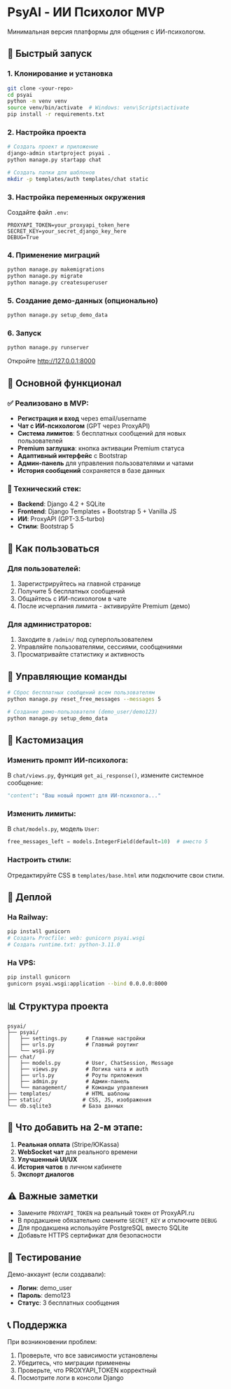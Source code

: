 # PsyAI - ИИ Психолог MVP

Минимальная версия платформы для общения с ИИ-психологом.

## 🚀 Быстрый запуск

### 1. Клонирование и установка
```bash
git clone <your-repo>
cd psyai
python -m venv venv
source venv/bin/activate  # Windows: venv\Scripts\activate
pip install -r requirements.txt
```

### 2. Настройка проекта
```bash
# Создать проект и приложение
django-admin startproject psyai .
python manage.py startapp chat

# Создать папки для шаблонов
mkdir -p templates/auth templates/chat static
```

### 3. Настройка переменных окружения
Создайте файл `.env`:
```
PROXYAPI_TOKEN=your_proxyapi_token_here
SECRET_KEY=your_secret_django_key_here
DEBUG=True
```

### 4. Применение миграций
```bash
python manage.py makemigrations
python manage.py migrate
python manage.py createsuperuser
```

### 5. Создание демо-данных (опционально)
```bash
python manage.py setup_demo_data
```

### 6. Запуск
```bash
python manage.py runserver
```

Откройте http://127.0.0.1:8000

## 🎯 Основной функционал

### ✅ Реализовано в MVP:
- **Регистрация и вход** через email/username
- **Чат с ИИ-психологом** (GPT через ProxyAPI)
- **Система лимитов**: 5 бесплатных сообщений для новых пользователей
- **Premium заглушка**: кнопка активации Premium статуса
- **Адаптивный интерфейс** с Bootstrap
- **Админ-панель** для управления пользователями и чатами
- **История сообщений** сохраняется в базе данных

### 🔧 Технический стек:
- **Backend**: Django 4.2 + SQLite
- **Frontend**: Django Templates + Bootstrap 5 + Vanilla JS
- **ИИ**: ProxyAPI (GPT-3.5-turbo)
- **Стили**: Bootstrap 5

## 📝 Как пользоваться

### Для пользователей:
1. Зарегистрируйтесь на главной странице
2. Получите 5 бесплатных сообщений
3. Общайтесь с ИИ-психологом в чате
4. После исчерпания лимита - активируйте Premium (демо)

### Для администраторов:
1. Заходите в `/admin/` под суперпользователем
2. Управляйте пользователями, сессиями, сообщениями
3. Просматривайте статистику и активность

## 🔧 Управляющие команды

```bash
# Сброс бесплатных сообщений всем пользователям
python manage.py reset_free_messages --messages 5

# Создание демо-пользователя (demo_user/demo123)  
python manage.py setup_demo_data
```

## 🎨 Кастомизация

### Изменить промпт ИИ-психолога:
В `chat/views.py`, функция `get_ai_response()`, измените системное сообщение:
```python
"content": "Ваш новый промпт для ИИ-психолога..."
```

### Изменить лимиты:
В `chat/models.py`, модель `User`:
```python
free_messages_left = models.IntegerField(default=10)  # вместо 5
```

### Настроить стили:
Отредактируйте CSS в `templates/base.html` или подключите свои стили.

## 🚀 Деплой

### На Railway:
```bash
pip install gunicorn
# Создать Procfile: web: gunicorn psyai.wsgi
# Создать runtime.txt: python-3.11.0
```

### На VPS:
```bash
pip install gunicorn
gunicorn psyai.wsgi:application --bind 0.0.0.0:8000
```

## 📊 Структура проекта
```
psyai/
├── psyai/
│   ├── settings.py      # Главные настройки
│   ├── urls.py          # Главный роутинг
│   └── wsgi.py
├── chat/
│   ├── models.py        # User, ChatSession, Message
│   ├── views.py         # Логика чата и auth
│   ├── urls.py          # Роуты приложения
│   ├── admin.py         # Админ-панель
│   └── management/      # Команды управления
├── templates/           # HTML шаблоны
├── static/             # CSS, JS, изображения
└── db.sqlite3          # База данных
```

## 🔄 Что добавить на 2-м этапе:

1. **Реальная оплата** (Stripe/ЮKassa)
2. **WebSocket чат** для реального времени  
3. **Улучшенный UI/UX**
4. **История чатов** в личном кабинете
5. **Экспорт диалогов**

## ⚠️ Важные заметки

- Замените `PROXYAPI_TOKEN` на реальный токен от ProxyAPI.ru
- В продакшене обязательно смените `SECRET_KEY` и отключите `DEBUG`
- Для продакшена используйте PostgreSQL вместо SQLite
- Добавьте HTTPS сертификат для безопасности

## 🐛 Тестирование

Демо-аккаунт (если создавали):
- **Логин**: demo_user  
- **Пароль**: demo123
- **Статус**: 3 бесплатных сообщения

## 📞 Поддержка

При возникновении проблем:
1. Проверьте, что все зависимости установлены
2. Убедитесь, что миграции применены
3. Проверьте, что PROXYAPI_TOKEN корректный
4. Посмотрите логи в консоли Django
